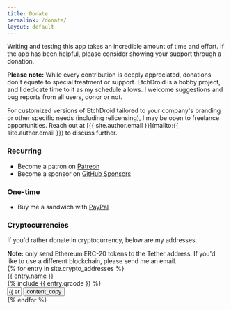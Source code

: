 ```yaml
---
title: Donate
permalink: /donate/
layout: default
---
```


Writing and testing this app takes an incredible amount of time and effort. If
the app has been helpful, please consider showing your support through a
donation.

<div class="card">
<strong>Please note:</strong> While every contribution is deeply appreciated, donations don't
equate to special treatment or support. EtchDroid is a hobby project, and I
dedicate time to it as my schedule allows. I welcome suggestions and bug reports
from all users, donor or not.
</div>

For customized versions of EtchDroid tailored to your company's branding or
other specific needs (including relicensing), I may be open to freelance
opportunities. Reach out at
[{{ site.author.email }}](mailto:{{ site.author.email }}) to discuss further.

### Recurring

- Become a patron on <a href="https://www.patreon.com/depau" target="_blank" rel="noopener">Patreon</a>
- Become a sponsor on <a href="https://github.com/sponsors/depau" target="_blank" rel="noopener">GitHub Sponsors</a>

### One-time

- Buy me a sandwich with <a href="https://paypal.me/DavideDepau" target="_blank" rel="noopener">PayPal</a>

### Cryptocurrencies

If you'd rather donate in cryptocurrency, below are my addresses.

<div class="card">
<strong>Note:</strong> only send Ethereum ERC-20 tokens to the Tether address.
If you'd like to use a different blockchain, please send me an email.
</div>

<div class="crypto-box">
{% for entry in site.crypto_addresses %}
<div class="crypto-item">
    <div class="crypto-name">{{ entry.name }}</div>
    <div class="crypto-qr">{% include {{ entry.qrcode }} %}</div>
    <div class="crypto-address">
        <input type="text" class="monospace" value="{{ entry.address }}" readonly size="1">
        <button class="copy-button" data-clipboard-text="{{ entry.address }}" title="Copy address"><span class="material-symbols-outlined">content_copy</span></button>
    </div>
</div>
{% endfor %}
</div>
